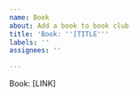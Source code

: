 ```yaml
---
name: Book
about: Add a book to book club
title: 'Book: ''[TITLE'''
labels: ''
assignees: ''

---
```


Book: [LINK]
